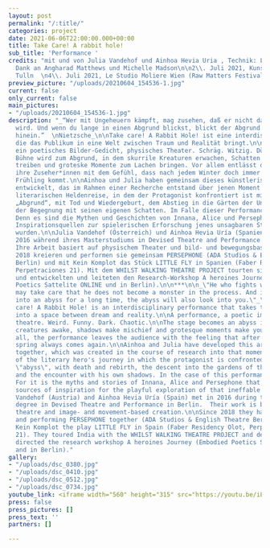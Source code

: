 ```yaml
---
layout: post
permalink: "/:title/"
categories: project
date: 2021-06-06T22:00:00.000+00:00
title: Take Care! A rabbit hole!
sub_title: 'Performance '
credits: "mit und von Julia Vandehof und Ainhoa Hevia Uria , Technik: Leroy Werner,
  Dank an Angharad Matthews und Michelle Madson\n\n2\\. Juli 2021, Kunstwerkstatt
  Tulln  \n4\\. Juli 2021, Le Studio Moliere Wien (Raw Matters Festival)"
preview_picture: "/uploads/20210604_154536-1.jpg"
current: false
only_current: false
main_pictures:
- "/uploads/20210604_154536-1.jpg"
description: "_“Wer mit Ungeheuern kämpft, mag zusehen, daß er nicht dabei zum Ungeheuer
  wird. Und wenn du lange in einen Abgrund blickst, blickt der Abgrund auch in dich
  hinein.”  \nNietzsche_\n\nTake care! A Rabbit Hole! ist eine interdisziplinäre Performance,
  die das Publikum in eine Welt zwischen Traum und Realität bringt.\n\nEine Performance,
  ein poetisches Bilder-Gedicht, physisches Theater. Schräg. Witzig. Düster. Chaotisch.\n\nDie
  Bühne wird zum Abgrund, in dem skurrile Kreaturen erwachen, Schatten ihr Unwesen
  treiben und groteske Momente zum Lachen bringen. Vor allem entlässt die Performance
  ihre Zuseher*innen mit dem Gefühl, dass nach jedem Winter doch immer wieder der
  Frühling kommt.\n\nAinhoa und Julia haben gemeinsam dieses künstlerische Material
  entwickelt, das im Rahmen einer Recherche entstand über jenen Moment im Zyklus der
  literarischen Heldenreise, in dem der Protagonist konfrontiert ist mit seinem eigenen
  „Abgrund“, mit Tod und Wiedergeburt, dem Abstieg in die Gärten der Unterwelt und
  der Begegnung mit seinen eigenen Schatten. Im Falle dieser Performance: die ProtagonistINNEN.
  Denn es sind die Mythen und Geschichten von Innana, Alice und Persephone, die als
  Inspirationsquellen zur spielerischen Erforschung jenes unsagbaren Stadiums herangezogen
  wurden.\n\nJulia Vandehof (Österreich) und Ainhoa Hevia Uría (Spanien) lernten sich
  2016 während ihres Masterstudiums in Devised Theatre and Performance in Berlin kennen.
  Ihre Arbeit basiert auf physischem Theater und bild- und bewegungsbasierter Kreation.\n\nSeit
  2018 kreieren und performen sie gemeinsam PERSEPHONE (ADA Studios & English Theatre
  Berlin) und mit Kein Komplot das Stück LITTLE FLY in Spanien (Faber Residency Olot,
  Perpetraciones 21). Mit dem WHILST WALKING THEATRE PROJECT tourten sie durch Indien
  und entwickelten und leiteten den Research-Workshop A heroines Journey (Embodied
  Poetics Sattelite ONLINE und in Berlin).\n\n***\n\n_\"He who fights with monsters
  may take care that he does not become a monster in the process. And if you look
  into an abyss for a long time, the abyss will also look into you.\"_\n\n_Nietzsche_\n\nTake
  care! A Rabbit Hole! is an interdisciplinary performance that takes the audience
  into a space between dream and reality.\n\nA performance, a poetic image-poem, physical
  theatre. Weird. Funny. Dark. Chaotic.\n\nThe stage becomes an abyss in which bizarre
  creatures awake, shadows make mischief and grotesque moments make you laugh. Above
  all, the performance leaves the audience with the feeling that after every winter,
  spring always comes again.\n\nAinhoa and Julia have developed this artistic material
  together, which was created in the course of research into that moment in the cycle
  of the literary hero's journey in which the protagonist is confronted with his own
  \"abyss\", with death and rebirth, the descent into the gardens of the underworld
  and the encounter with his own shadows. In the case of this performance: the protagonists.
  For it is the myths and stories of Innana, Alice and Persephone that were used as
  sources of inspiration for the playful exploration of that ineffable stage.\n\nJulia
  Vandehof (Austria) and Ainhoa Hevia Uría (Spain) met in 2016 during their Master's
  degree in Devised Theatre and Performance in Berlin.  Their work is based on physical
  theatre and image- and movement-based creation.\n\nSince 2018 they have been creating
  and performing PERSEPHONE together (ADA Studios & English Theatre Berlin) and with
  Kein Komplot the play LITTLE FLY in Spain (Faber Residency Olot, Perpetraciones
  21). They toured India with the WHILST WALKING THEATRE PROJECT and developed and
  directed the research workshop A heroines Journey (Embodied Poetics Sattelite ONLINE
  and in Berlin)."
gallery:
- "/uploads/dsc_0380.jpg"
- "/uploads/dsc_0410.jpg"
- "/uploads/dsc_0512.jpg"
- "/uploads/dsc_0734.jpg"
youtube_link: <iframe width="560" height="315" src="https://youtu.be/iLbzZTvFVjI
press: false
press_pictures: []
press_text: ''
partners: []

---
```

